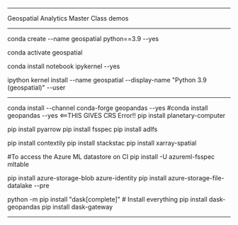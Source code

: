 ---------

Geospatial Analytics Master Class demos

---------
conda create --name geospatial python==3.9 --yes

conda activate geospatial

conda install notebook ipykernel --yes

ipython kernel install --name geospatial --display-name "Python 3.9 (geospatial)" --user

---------
conda install --channel conda-forge geopandas --yes
#conda install geopandas --yes <==THIS GIVES CRS Error!!
pip install planetary-computer

pip install pyarrow
pip install fsspec
pip install adlfs

pip install contextily
pip install stackstac
pip install xarray-spatial

#To access the Azure ML datastore on CI
pip install -U azureml-fsspec mltable

pip install azure-storage-blob azure-identity
pip install azure-storage-file-datalake --pre

python -m pip install "dask[complete]"    # Install everything
pip install dask-geopandas
pip install dask-gateway

---------

